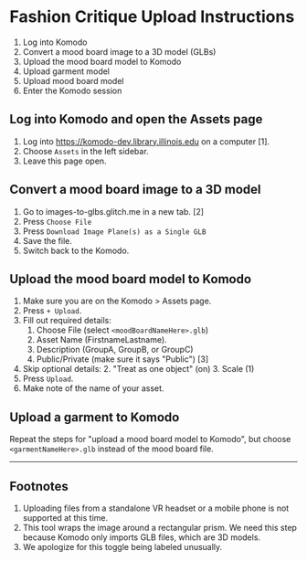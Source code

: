 # Fashion Critique Upload Instructions

1. Log into Komodo
1. Convert a mood board image to a 3D model (GLBs)
2. Upload the mood board model to Komodo
3. Upload garment model
4. Upload mood board model
5. Enter the Komodo session

## Log into Komodo and open the Assets page

1. Log into https://komodo-dev.library.illinois.edu on a computer [1].
2. Choose `Assets` in the left sidebar.
3. Leave this page open. 

## Convert a mood board image to a 3D model

1. Go to images-to-glbs.glitch.me in a new tab. [2]
1. Press `Choose File`
2. Press `Download Image Plane(s) as a Single GLB`
3. Save the file.
4. Switch back to the Komodo.

## Upload the mood board model to Komodo

1. Make sure you are on the Komodo > Assets page.
3. Press `+ Upload`.
4. Fill out required details: 
   1. Choose File (select `<moodBoardNameHere>.glb`)
   2. Asset Name  (FirstnameLastname).
   1. Description (GroupA, GroupB, or GroupC)
   3. Public/Private (make sure it says "Public") [3]
5. Skip optional details: 
   2. "Treat as one object" (on) 
   3. Scale (1)
6. Press `Upload`. 
7. Make note of the name of your asset. 

## Upload a garment to Komodo

Repeat the steps for "upload a mood board model to Komodo", but choose `<garmentNameHere>.glb` instead of the mood board file.

___

## Footnotes
1. Uploading files from a standalone VR headset or a mobile phone is not supported at this time.
2. This tool wraps the image around a rectangular prism. We need this step because Komodo only imports GLB files, which are 3D models. 
3. We apologize for this toggle being labeled unusually.